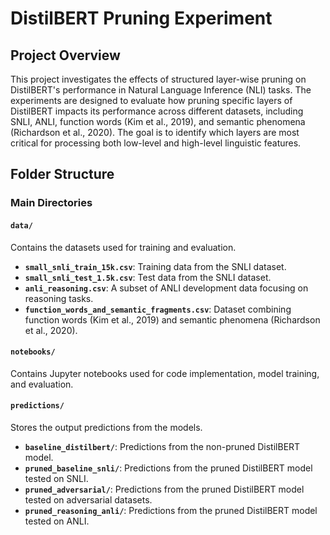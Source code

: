 # DistilBERT Pruning Experiment

## Project Overview
This project investigates the effects of structured layer-wise pruning on DistilBERT's performance in Natural Language Inference (NLI) tasks. The experiments are designed to evaluate how pruning specific layers of DistilBERT impacts its performance across different datasets, including SNLI, ANLI, function words (Kim et al., 2019), and semantic phenomena (Richardson et al., 2020). The goal is to identify which layers are most critical for processing both low-level and high-level linguistic features.

## Folder Structure

### Main Directories

#### `data/`
Contains the datasets used for training and evaluation.
- **`small_snli_train_15k.csv`**: Training data from the SNLI dataset.
- **`small_snli_test_1.5k.csv`**: Test data from the SNLI dataset.
- **`anli_reasoning.csv`**: A subset of ANLI development data focusing on reasoning tasks.
- **`function_words_and_semantic_fragments.csv`**: Dataset combining function words (Kim et al., 2019) and semantic phenomena (Richardson et al., 2020).

#### `notebooks/`
Contains Jupyter notebooks used for code implementation, model training, and evaluation.

#### `predictions/`
Stores the output predictions from the models.
- **`baseline_distilbert/`**: Predictions from the non-pruned DistilBERT model.
- **`pruned_baseline_snli/`**: Predictions from the pruned DistilBERT model tested on SNLI.
- **`pruned_adversarial/`**: Predictions from the pruned DistilBERT model tested on adversarial datasets.
- **`pruned_reasoning_anli/`**: Predictions from the pruned DistilBERT model tested on ANLI.
